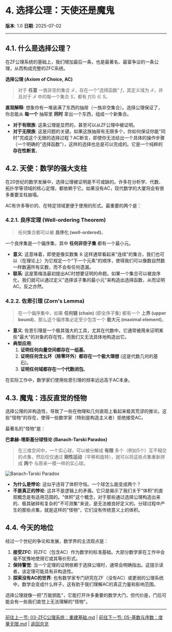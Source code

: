 # 4. 选择公理：天使还是魔鬼

**版本**: 1.0
**日期**: 2025-07-02

---

## 4.1. 什么是选择公理？

在ZF公理系统的基础上，我们增加最后一条，也是最著名、最富争议的一条公理，从而构成完整的ZFC系统。

**选择公理 (Axiom of Choice, AC)**
> 对于 **任意** 一族非空的集合 $\mathcal{F}$，存在一个"选择函数" $f$，其定义域为 $\mathcal{F}$，并且对于 $\mathcal{F}$ 中的每一个集合 $S$，都有 $f(S) \in S$。

**直观解释**:
想象你有一堆装满了东西的抽屉（一族非空集合）。选择公理保证了，你总能从 **每一个** 抽屉里 **同时** 拿出一个东西，组成一个新集合。

* **对于有限族**: 这条公理是显然的，甚至可以从ZF公理中被证明。
* **对于无限族**: 这是问题的关键。如果这族抽屉有无限多个，你如何保证你能"同时"完成这个无限的选择过程？AC断言，即使你无法给出一个具体的操作步骤（一个明确的"选择函数"），这样的选择也总是可以完成的。它是一个纯粹的 **存在性断言**。

## 4.2. 天使：数学的强大支柱

在20世纪的数学发展中，选择公理被证明是不可或缺的。许多在分析学、代数、拓扑学等领域的核心定理，都依赖于它。如果没有AC，现代数学的大厦将会有很多重要支柱崩塌。

AC有许多等价的、在特定领域更便于使用的形式。最重要的两个是：

### 4.2.1. 良序定理 (Well-ordering Theorem)
>
> 任何集合都可以被 **良序化 (well-ordered)**。

一个良序集是一个偏序集，其中 **任何非空子集** 都有一个最小元。

* **意义**: 这意味着，即使是像实数集 $\mathbb{R}$ 这样通常看起来"连续"的集合，我们也可以（在理论上）为它规定一个"下一个元素"的顺序，使得我们可以像数自然数一样数遍所有实数，而不会有任何遗漏。
* **联系**: 这是策梅洛最初提出AC时想要证明的命题。如果一个集合可以被良序化，我们就可以通过定义"选择该子集的最小元"来构造出选择函数，从而证明AC。反之亦然。

### 4.2.2. 佐恩引理 (Zorn's Lemma)
>
> 在一个偏序集中，如果 **任何链 (chain)** (即全序子集) 都有一个 **上界 (upper bound)**，那么这个偏序集必定至少包含一个 **极大元 (maximal element)**。

* **意义**: 佐恩引理是一个极其强大的工具，尤其在代数中。它通常被用来证明某些"最大"的对象的存在性，而我们又无法具体地构造出它。
* **典型应用**:
    1. **证明任何向量空间都存在一组基**。
    2. **证明任何含幺环（除零环外）都存在一个极大理想** (这是代数几何的基石)。
    3. **证明任何域都存在一个代数闭包**。

在实际工作中，数学家们使用佐恩引理的频率远远高于AC本身。

## 4.3. 魔鬼：违反直觉的怪物

选择公理的非构造性，导致了一些在物理和几何直观上看起来极其荒谬的推论。这些"怪物"的存在，使得一些数学家（特别是构造主义者）拒绝接受AC。

最著名的"怪物"是：

**巴拿赫-塔斯基分球怪论 (Banach-Tarski Paradox)**
> 在三维空间中，一个实心球，可以被分解成 **有限** 多个（例如5个）互不相交的点集，然后仅仅通过 **刚性运动**（平移和旋转），就可以将这些点集重新拼成 **两个** 与原来一模一样的实心球。

![Banach-Tarski Paradox](https://upload.wikimedia.org/wikipedia/commons/thumb/3/30/Banach-Tarski_decomposition.svg/300px-Banach-Tarski_decomposition.svg.png)

* **为什么是悖论**: 这似乎违背了体积守恒。一个球怎么能变成两个？
* **不是真正的悖论**: 这并不是逻辑上的矛盾。它只是揭示了我们关于"体积"的直观概念是有适用范围的。"体积"这个概念，对于那些通过选择公理构造出来的、极其破碎和复杂的"不可测集"来说，是无法被良好定义的。分球过程中产生的那些点集，就是这样的"怪物"，它们没有传统意义上的体积。

## 4.4. 今天的地位

经过一个世纪的争论和发展，数学界的主流观点是：

1. **接受ZFC**: 将ZFC（包含AC）作为数学的标准基础。大部分数学家在工作中会毫不犹豫地使用它或其等价形式。
2. **保持警觉**: 当一个定理的证明依赖于选择公理时，通常会明确指出。这提示读者，该定理可能具有非构造性。
3. **探索没有AC的世界**: 也有数学家专门研究在ZF（没有AC）或更弱的公理系统中，数学会变成什么样子。这有助于我们理解AC的真正力量和影响范围。

选择公理就像一把"万能钥匙"，它能打开许多重要的数学大门，但代价是，门后可能会有一些我们直觉上无法理解的"怪物"。

---
[前往上一节: 03-ZFC公理系统：重建基础.md](./03-ZFC公理系统：重建基础.md) | [前往下一节: 05-基数与序数：度量无限.md](./05-基数与序数：度量无限.md) | [返回总览](./00-集合论总览.md)

